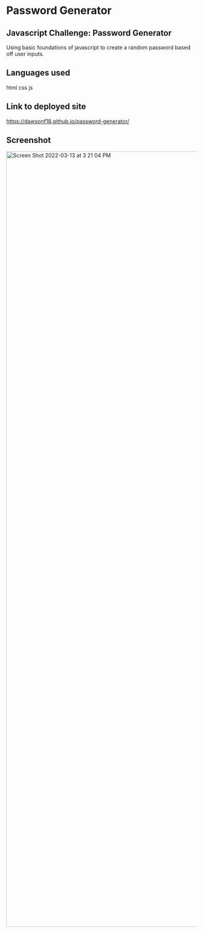 # Password Generator 

## Javascript Challenge: Password Generator

Using basic foundations of javascript to create a random password based off user inputs.

## Languages used 
html
css
js

## Link to deployed site
https://dawsonf18.github.io/password-generator/

## Screenshot

<img width="2048" alt="Screen Shot 2022-03-13 at 3 21 04 PM" src="https://user-images.githubusercontent.com/96786974/158075586-2633d9a5-9343-475e-9505-31409bd5ba08.png">
